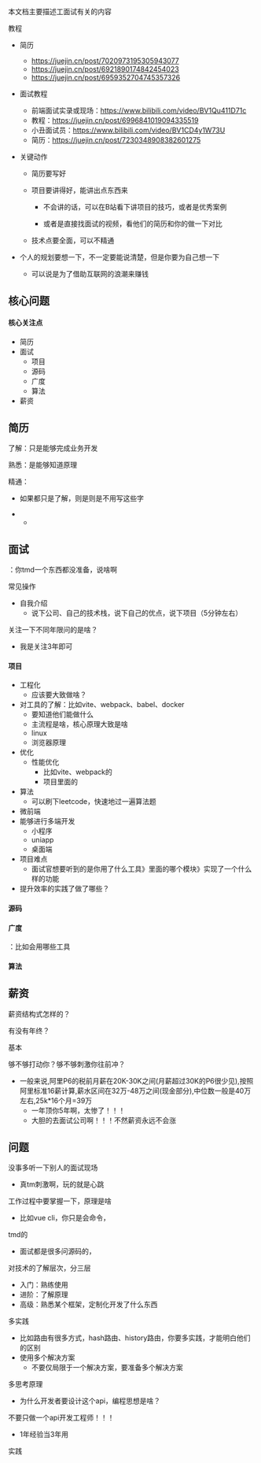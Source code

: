 

本文档主要描述工面试有关的内容

教程

- 简历
  - https://juejin.cn/post/7020973195305943077
  - https://juejin.cn/post/6921890174842454023
  - https://juejin.cn/post/6959352704745357326
- 面试教程
  - 前端面试实录或现场：https://www.bilibili.com/video/BV1Qu411D71c
  - 教程：https://juejin.cn/post/6996841019094335519
  - 小丑面试员：https://www.bilibili.com/video/BV1CD4y1W73U
  - 简历：https://juejin.cn/post/7230348908382601275
- 关键动作
  - 简历要写好
  - 项目要讲得好，能讲出点东西来
    - 不会讲的话，可以在B站看下讲项目的技巧，或者是优秀案例

    - 或者是直接找面试的视频，看他们的简历和你的做一下对比

  - 技术点要全面，可以不精通

- 个人的规划要想一下，不一定要能说清楚，但是你要为自己想一下
  - 可以说是为了借助互联网的浪潮来赚钱





## 核心问题

#### 核心关注点

- 简历
- 面试
  - 项目
  - 源码
  - 广度
  - 算法
- 薪资



## 简历

了解：只是能够完成业务开发

熟悉：是能够知道原理

精通：

- 如果都只是了解，则是则是不用写这些字

- - 





## 面试

：你tmd一个东西都没准备，说啥啊

常见操作

- 自我介绍
  - 说下公司、自己的技术栈，说下自己的优点，说下项目（5分钟左右）

关注一下不同年限问的是啥？

- 我是关注3年即可



#### 项目



- 工程化
  - 应该要大致做啥？
- 对工具的了解：比如vite、webpack、babel、docker
  - 要知道他们能做什么
  - 主流程是啥，核心原理大致是啥
  - linux
  - 浏览器原理
- 优化
  - 性能优化
    - 比如vite、webpack的
    - 项目里面的
- 算法
  - 可以刷下leetcode，快速地过一遍算法题
- 微前端
- 能够进行多端开发
  - 小程序
  - uniapp
  - 桌面端
- 项目难点
  - 面试官想要听到的是你用了什么工具》里面的哪个模块》实现了一个什么样的功能
- 提升效率的实践了做了哪些？

#### 源码



#### 广度

：比如会用哪些工具



#### 算法





## 薪资

薪资结构式怎样的？

有没有年终？

基本

够不够打动你？够不够刺激你往前冲？

- 一般来说,阿里P6的税前月薪在20K-30K之间(月薪超过30K的P6很少见),按照阿里标准16薪计算,薪水区间在32万-48万之间(现金部分),中位数一般是40万左右,25k*16个月=39万
  - 一年顶你5年啊，太惨了！！！
  - 大胆的去面试公司啊！！！不然薪资永远不会涨



## 问题

没事多听一下别人的面试现场

- 真tm刺激啊，玩的就是心跳

工作过程中要掌握一下，原理是啥

- 比如vue cli，你只是会命令，

tmd的

- 面试都是很多问源码的，

对技术的了解层次，分三层

- 入门：熟练使用
- 进阶：了解原理
- 高级：熟悉某个框架，定制化开发了什么东西

多实践

- 比如路由有很多方式，hash路由、history路由，你要多实践，才能明白他们的区别
- 使用多个解决方案
  - 不要仅局限于一个解决方案，要准备多个解决方案

多思考原理

- 为什么开发者要设计这个api，编程思想是啥？

不要只做一个api开发工程师！！！

- 1年经验当3年用

实践
